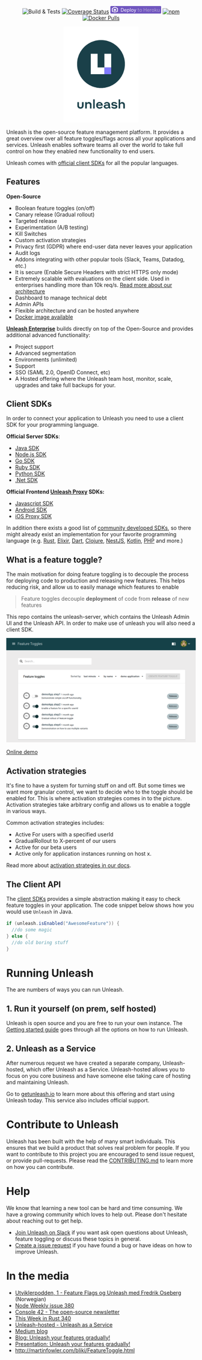 <div align="center">

![Build & Tests](https://github.com/Unleash/unleash/workflows/Build%20%26%20Tests/badge.svg?branch=master) [![Coverage Status](https://coveralls.io/repos/github/Unleash/unleash/badge.svg?branch=master)](https://coveralls.io/github/Unleash/unleash?branch=master) [![Deploy](./.github/deploy-heroku-20.png)](https://www.heroku.com/deploy/?template=https://github.com/Unleash/unleash) [![npm](https://img.shields.io/npm/v/unleash-server)](https://www.npmjs.com/package/unleash-server) [![Docker Pulls](https://img.shields.io/docker/pulls/unleashorg/unleash-server)](https://hub.docker.com/r/unleashorg/unleash-server)

<a href="https://getunleash.io" title="Unleash - Create with freedom. Release with confidence">
    <img src="./.github/Logo_DarkBlue_Transparent_Portrait.svg" width="200">
</a>

</div>

Unleash is the open-source feature management platform. It provides a great overview over all feature toggles/flags across all your applications and services. Unleash enables software teams all over the world to take full control on how they enabled new functionality to end users.

Unleash comes with [official client SDKs](https://docs.getunleash.io/sdks) for all the popular languages.

## Features

**Open-Source**
- Boolean feature toggles (on/off)
- Canary release (Gradual rollout)
- Targeted release
- Experimentation (A/B testing)
- Kill Switches
- Custom activation strategies
- Privacy first (GDPR) where end-user data never leaves your application
- Audit logs
- Addons integrating with other popular tools (Slack, Teams, Datadog, etc.)
- It is secure (Enable Secure Headers with strict HTTPS only mode)
- Extremely scalable with evaluations on the client side. Used in enterprises handling more than 10k req/s. [Read more about our architecture](https://docs.getunleash.io/)
- Dashboard to manage technical debt
- Admin APIs
- Flexible architecture and can be hosted anywhere
- [Docker image available](https://hub.docker.com/r/unleashorg/unleash-serve)

**[Unleash Enterprise](https://www.getunleash.io/plans)** builds directly on top of the Open-Source and provides additional advanced functionality:

- Project support
- Advanced segmentation
- Environments (unlimited)
- Support
- SSO (SAML 2.0, OpenID Connect, etc)
- A Hosted offering where the Unleash team host, monitor, scale, upgrades and take full backups for your.

## Client SDKs

In order to connect your application to Unleash you need to use a client SDK for your programming language.

**Official Server SDKs**:

- [Java SDK](https://docs.getunleash.io/sdks/java_sdk)
- [Node.js SDK](https://docs.getunleash.io/sdks/node_sdk)
- [Go SDK](https://docs.getunleash.io/sdks/go_sdk)
- [Ruby SDK](https://docs.getunleash.io/sdks/ruby_sdk)
- [Python SDK](https://docs.getunleash.io/sdks/python_sdk)
- [.Net SDK](https://docs.getunleash.io/sdks/dot_net_sdk)

**Official Frontend [Unleash Proxy](https://docs.getunleash.io/sdks/unleash-proxy) SDKs:**

- [Javascript SDK](https://docs.getunleash.io/sdks/proxy-javascript)
- [Android SDK](https://docs.getunleash.io/sdks/android_proxy_sdk)
- [iOS Proxy SDK](https://docs.getunleash.io/sdks/proxy-ios)

In addition there exists a good list of [community developed SDKs](https://docs.getunleash.io/sdks/community), so there might already exist an implementation for your favorite programming language (e.g. [Rust](https://github.com/cognitedata/unleash-client-rust), [Elixir](https://gitlab.com/afontaine/unleash_ex), [Dart](https://pub.dev/packages/unleash), [Clojure](https://github.com/AppsFlyer/unleash-client-clojure), [NestJS](https://github.com/pmb0/nestjs-unleash), [Kotlin](https://github.com/silvercar/unleash-client-kotlin), [PHP](https://gitlab.com/minds/unleash-client-php) and more.)

## What is a feature toggle?

The main motivation for doing feature toggling is to decouple the process for deploying code to production and releasing new features. This helps reducing risk, and allow us to easily manage which features to enable

> Feature toggles decouple **deployment** of code from **release** of new features

This repo contains the unleash-server, which contains the Unleash Admin UI and the Unleash API. In order to make use of unleash you will also need a client SDK.

<img src="./.github/dashboard.png" alt="Unleash Admin UI" />

[Online demo](https://app.unleash-hosted.com/demo)

## Activation strategies

It's fine to have a system for turning stuff on and off. But some times we want more granular control, we want to decide who to the toggle should be enabled for. This is where activation strategies comes in to the picture. Activation strategies take arbitrary config and allows us to enable a toggle in various ways.

Common activation strategies includes:

- Active For users with a specified userId
- GradualRollout to X-percent of our users
- Active for our beta users
- Active only for application instances running on host x.

Read more about [activation strategies in our docs](https://docs.getunleash.io/docs/user_guide/activation_strategy).

## The Client API

The [client SDKs](https://docs.getunleash.io/sdks) provides a simple abstraction making it easy to check feature toggles in your application. The code snippet below shows how you would use `Unleash` in Java.

```java
if (unleash.isEnabled("AwesomeFeature")) {
  //do some magic
} else {
  //do old boring stuff
}
```

# Running Unleash

The are numbers of ways you can run Unleash.

## 1. Run it yourself (on prem, self hosted)

Unleash is open source and you are free to run your own instance. The [Getting started guide](https://docs.getunleash.io/docs/deploy/getting_started) goes through all the options on how to run Unleash.

## 2. Unleash as a Service

After numerous request we have created a separate company, Unleash-hosted, which offer Unleash as a Service. Unleash-hosted allows you to focus on you core business and have someone else taking care of hosting and maintaining Unleash.

Go to [getunleash.io](https://www.getunleash.io/plans) to learn more about this offering and start using Unleash today. This service also includes official support.

# Contribute to Unleash

Unleash has been built with the help of many smart individuals. This ensures that we build a product that solves real problem for people. If you want to contribute to this project you are encouraged to send issue request, or provide pull-requests. Please read the [CONTRIBUTING.md](./CONTRIBUTING.md) to learn more on how you can contribute.

# Help

We know that learning a new tool can be hard and time consuming. We have a growing community which loves to help out. Please don't hesitate about reaching out to get help.

- [Join Unleash on Slack](https://join.slack.com/t/unleash-community/shared_invite/enQtNjUxMjU2MDc0MTAxLTJjYmViYjkwYmE0ODVlNmY1YjcwZGRmZWU5MTU1YTQ1Nzg5ZWQ2YzBlY2U1MjlmZDg5ZDRmZTMzNmQ5YmEyOGE) if you want ask open questions about Unleash, feature toggling or discuss these topics in general.
- [Create a issue request](https://github.com/Unleash/unleash/issues/new) if you have found a bug or have ideas on how to improve Unleash.

# In the media

- [Utviklerpodden, 1 - Feature Flags og Unleash med Fredrik Oseberg](https://pod.space/utviklerpodden/feature-flags-og-unleash-med-fredrik-oseberg) (Norwegian)
- [Node Weekly issue 380](https://nodeweekly.com/issues/380)
- [Console 42 - The open-source newsletter](https://console.substack.com/p/console-42)
- [This Week in Rust 340](https://this-week-in-rust.org/blog/2020/05/27/this-week-in-rust-340/)
- [Unleash-hosted - Unleash as a Service](https://www.unleash-hosted.com)
- [Medium blog](https://medium.com/unleash-hosted)
- [Blog: Unleash your features gradually!](http://bytes.schibsted.com/unleash-features-gradually/)
- [Presentation: Unleash your features gradually!](http://ivarconr.github.io/feature-toggles-presentation/sch-dev-lunch-2017/#1)
- http://martinfowler.com/bliki/FeatureToggle.html
